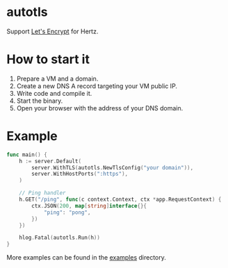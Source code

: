 # autotls


Support [Let's Encrypt](https://letsencrypt.org/) for Hertz.

# How to start it

1. Prepare a VM and a domain.
2. Create a new DNS A record targeting your VM public IP.
3. Write code and compile it.
4. Start the binary.
5. Open your browser with the address of your DNS domain.

# Example

```Go
func main() {
	h := server.Default(
		server.WithTLS(autotls.NewTlsConfig("your domain")), 
		server.WithHostPorts(":https"),
	)

	// Ping handler
	h.GET("/ping", func(c context.Context, ctx *app.RequestContext) {
		ctx.JSON(200, map[string]interface{}{
			"ping": "pong",
		})
	})

	hlog.Fatal(autotls.Run(h))
}
```

More examples can be found in the [examples](./examples) directory.